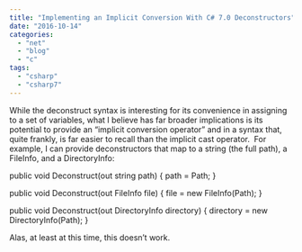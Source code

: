 ```yaml
---
title: "Implementing an Implicit Conversion With C# 7.0 Deconstructors"
date: "2016-10-14"
categories: 
  - "net"
  - "blog"
  - "c"
tags: 
  - "csharp"
  - "csharp7"
---
```


While the deconstruct syntax is interesting for its convenience in assigning to a set of variables, what I believe has far broader implications is its potential to provide an “implicit conversion operator” and in a syntax that, quite frankly, is far easier to recall than the implicit cast operator.  For example, I can provide deconstructors that map to a string (the full path), a FileInfo, and a DirectoryInfo:

public void Deconstruct(out string path)
{
    path = Path;
}

public void Deconstruct(out FileInfo file)
{
    file = new FileInfo(Path);
}

public void Deconstruct(out DirectoryInfo directory)
{
    directory = new DirectoryInfo(Path);
}

Alas, at least at this time, this doesn’t work.
